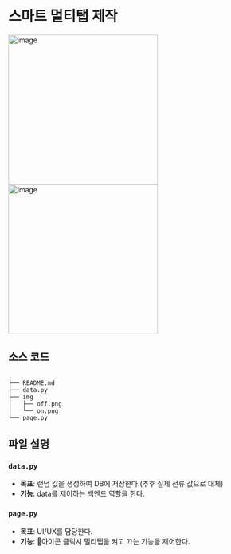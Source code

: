 # 스마트 멀티탭 제작
<img width="300" alt="image" src="https://github.com/user-attachments/assets/d6cd3496-4460-4095-972b-78c60d1d2cd3" />
<img width="300" alt="image" src="https://github.com/user-attachments/assets/a6328d83-a4d5-4d58-96e6-c5037213c284" />

## 소스 코드
```
.
├── README.md
├── data.py
├── img
│   ├── off.png
│   └── on.png
└── page.py
```

## 파일 설명

### `data.py`
- **목표**: 랜덤 값을 생성하여 DB에 저장한다.(추후 실제 전류 값으로 대체)
- **기능**: data를 제어하는 백엔드 역할을 한다.

### `page.py`
- **목표**: UI/UX를 담당한다.
- **기능**: 아이콘 클릭시 멀티탭을 켜고 끄는 기능을 제어한다.
